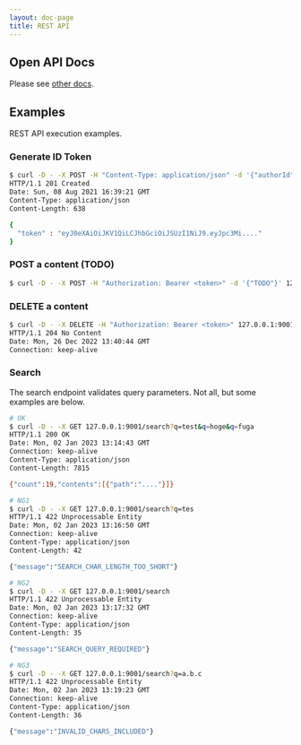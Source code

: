 ```yaml
---
layout: doc-page
title: REST API
---
```


## Open API Docs

Please see [other docs](https://yoshinorin.github.io/qualtet/rest-api/index.html).

## Examples

REST API execution examples.

### Generate ID Token

```sh
$ curl -D - -X POST -H "Content-Type: application/json" -d '{"authorId":"01gn798rem0pj4xnzxfnj5g5wp","password":"pass"}' 127.0.0.1:9001/token/
HTTP/1.1 201 Created
Date: Sun, 08 Aug 2021 16:39:21 GMT
Content-Type: application/json
Content-Length: 638

{
  "token" : "eyJ0eXAiOiJKV1QiLCJhbGciOiJSUzI1NiJ9.eyJpc3Mi...."
}
```

### POST a content (TODO)

```sh
$ curl -D - -X POST -H "Authorization: Bearer <token>" -d '{"TODO"}' 127.0.0.1:9001/contents
```

### DELETE a content

```sh
$ curl -D - -X DELETE -H "Authorization: Bearer <token>" 127.0.0.1:9001/contents/<contentsId>
HTTP/1.1 204 No Content
Date: Mon, 26 Dec 2022 13:40:44 GMT
Connection: keep-alive
```

### Search

The search endpoint validates query parameters. Not all, but some examples are below.

```sh
# OK
$ curl -D - -X GET 127.0.0.1:9001/search?q=test&q=hoge&q=fuga
HTTP/1.1 200 OK
Date: Mon, 02 Jan 2023 13:14:43 GMT
Connection: keep-alive
Content-Type: application/json
Content-Length: 7815

{"count":19,"contents":[{"path":"...."}]}

# NG1
$ curl -D - -X GET 127.0.0.1:9001/search?q=tes
HTTP/1.1 422 Unprocessable Entity
Date: Mon, 02 Jan 2023 13:16:50 GMT
Connection: keep-alive
Content-Type: application/json
Content-Length: 42

{"message":"SEARCH_CHAR_LENGTH_TOO_SHORT"}

# NG2
$ curl -D - -X GET 127.0.0.1:9001/search
HTTP/1.1 422 Unprocessable Entity
Date: Mon, 02 Jan 2023 13:17:32 GMT
Connection: keep-alive
Content-Type: application/json
Content-Length: 35

{"message":"SEARCH_QUERY_REQUIRED"}

# NG3
$ curl -D - -X GET 127.0.0.1:9001/search?q=a.b.c
HTTP/1.1 422 Unprocessable Entity
Date: Mon, 02 Jan 2023 13:19:23 GMT
Connection: keep-alive
Content-Type: application/json
Content-Length: 36

{"message":"INVALID_CHARS_INCLUDED"}
```

